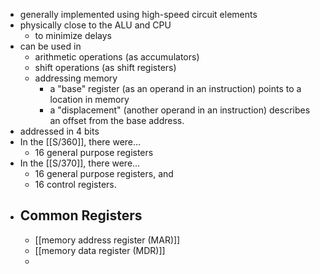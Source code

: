 - generally implemented using high-speed circuit elements
- physically close to the ALU and CPU
	- to minimize delays
- can be used in
	- arithmetic operations (as accumulators)
	- shift operations (as shift registers)
	- addressing memory
		- a "base" register (as an operand in an instruction) points to a location in memory
		- a "displacement" (another operand in an instruction) describes an offset from the base address.
- addressed in 4 bits
- In the [[S/360]], there were...
	- 16 general purpose registers
- In the [[S/370]], there were...
	- 16 general purpose registers, and
	- 16 control registers.
- ## Common Registers
	- [[memory address register (MAR)]]
	- [[memory data register (MDR)]]
	-